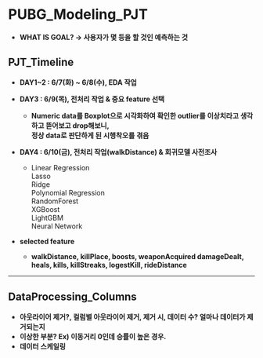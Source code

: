 # PUBG_Modeling_PJT
- **WHAT IS GOAL? -> 사용자가 몇 등을 할 것인 예측하는 것**

## PJT_Timeline
- **DAY1~2 : 6/7(화) ~ 6/8(수), EDA 작업**
- **DAY3 : 6/9(목), 전처리 작업 & 중요 feature 선택**
    - **Numeric data를 Boxplot으로 시각화하여 확인한 outlier를 이상치라고 생각하고 뜯어보고 drop해보니,   
      정상 data로 판단하게 된 시행착오를 겪음**

- **DAY4 : 6/10(금), 전처리 작업(walkDistance) & 회귀모델 사전조사**
    -   Linear Regression  
        Lasso  
        Ridge  
        Polynomial Regression  
        RandomForest  
        XGBoost  
        LightGBM  
        Neural Network  
        
 
- **selected feature**
    - **walkDistance, killPlace, boosts, weaponAcquired
      damageDealt, heals, kills, killStreaks, logestKill, rideDistance**
  
--- 
## DataProcessing_Columns
- **아웃라이어 제거?, 컬럼별 아웃라이어 제거, 제거 시, 데이터 수? 얼마나 데이터가 제거되는지**
- **이상한 부분? Ex) 이동거리 0인데 승률이 높은 경우.**
- **데이터 스케일링**  

